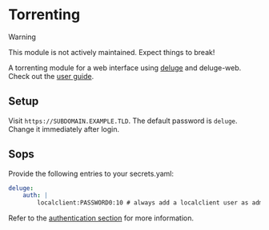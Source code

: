 # Torrenting

> [!WARNING]
> This module is not actively maintained. Expect things to break!

A torrenting module for a web interface using [deluge](https://deluge-torrent.org/) and deluge-web. Check out the [user guide](https://deluge-torrent.org/userguide/).

## Setup

Visit `https://SUBDOMAIN.EXAMPLE.TLD`. The default password is `deluge`. Change it immediately after login.

## Sops

Provide the following entries to your secrets.yaml:

```yaml
deluge:
    auth: |
        localclient:PASSWORD0:10 # always add a localclient user as admin
```

Refer to the [authentication section](https://deluge-torrent.org/userguide/authentication/) for more information.
